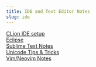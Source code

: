 ```yaml
---
title: IDE and Text Editor Notes
slug: ide
---
```


[CLion IDE setup](/clion.html)  
[Eclipse](https://github.com/tkoolen/drake/wiki/Eclipse-setup-(experimental))  
[Sublime Text Notes](/sublime_text.html)  
[Unicode Tips & Tricks](/unicode_tips_tricks.html)  
[Vim/Neovim Notes](/vim.html) 